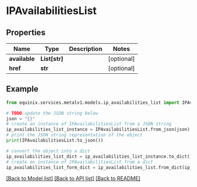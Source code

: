 # IPAvailabilitiesList


## Properties

Name | Type | Description | Notes
------------ | ------------- | ------------- | -------------
**available** | **List[str]** |  | [optional] 
**href** | **str** |  | [optional] 

## Example

```python
from equinix.services.metalv1.models.ip_availabilities_list import IPAvailabilitiesList

# TODO update the JSON string below
json = "{}"
# create an instance of IPAvailabilitiesList from a JSON string
ip_availabilities_list_instance = IPAvailabilitiesList.from_json(json)
# print the JSON string representation of the object
print(IPAvailabilitiesList.to_json())

# convert the object into a dict
ip_availabilities_list_dict = ip_availabilities_list_instance.to_dict()
# create an instance of IPAvailabilitiesList from a dict
ip_availabilities_list_form_dict = ip_availabilities_list.from_dict(ip_availabilities_list_dict)
```
[[Back to Model list]](../README.md#documentation-for-models) [[Back to API list]](../README.md#documentation-for-api-endpoints) [[Back to README]](../README.md)


